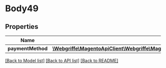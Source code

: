 # Body49

## Properties
Name | Type | Description | Notes
------------ | ------------- | ------------- | -------------
**paymentMethod** | [**\Webgriffe\MagentoApiClient\Webgriffe\MagentoApiClient\Model\QuoteDataPaymentInterface**](QuoteDataPaymentInterface.md) |  | [optional] 

[[Back to Model list]](../README.md#documentation-for-models) [[Back to API list]](../README.md#documentation-for-api-endpoints) [[Back to README]](../README.md)


